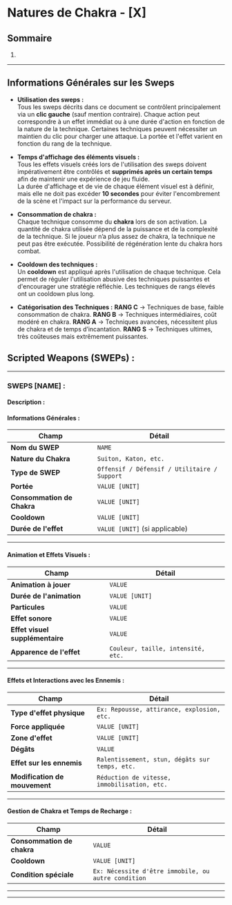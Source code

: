 # **Natures de Chakra - [X]**  

## **Sommaire**
1.  

---

## Informations Générales sur les Sweps

- **Utilisation des sweps :**  
  Tous les sweps décrits dans ce document se contrôlent principalement via un **clic gauche** (sauf mention contraire). Chaque action peut correspondre à un effet immédiat ou à une durée d'action en fonction de la nature de la technique.
  Certaines techniques peuvent nécessiter un maintien du clic pour charger une attaque.
  La portée et l'effet varient en fonction du rang de la technique.

- **Temps d'affichage des éléments visuels :**  
  Tous les effets visuels créés lors de l'utilisation des sweps doivent impérativement être contrôlés et **supprimés après un certain temps** afin de maintenir une expérience de jeu fluide.  
  La durée d'affichage et de vie de chaque élément visuel est à définir, mais elle ne doit pas excéder **10 secondes** pour éviter l'encombrement de la scène et l'impact sur la performance du serveur.

- **Consommation de chakra :**  
  Chaque technique consomme du **chakra** lors de son activation. La quantité de chakra utilisée dépend de la puissance et de la complexité de la technique.
  Si le joueur n’a plus assez de chakra, la technique ne peut pas être exécutée.
  Possibilité de régénération lente du chakra hors combat.

- **Cooldown des techniques :**  
  Un **cooldown** est appliqué après l'utilisation de chaque technique. Cela permet de réguler l'utilisation abusive des techniques puissantes et d'encourager une stratégie réfléchie.
  Les techniques de rangs élevés ont un cooldown plus long.

- **Catégorisation des Techniques :**
  **RANG C** → Techniques de base, faible consommation de chakra.
  **RANG B** → Techniques intermédiaires, coût modéré en chakra.
  **RANG A** → Techniques avancées, nécessitent plus de chakra et de temps d’incantation.
  **RANG S** → Techniques ultimes, très coûteuses mais extrêmement puissantes.

## Scripted Weapons (SWEPs) :

---
### SWEPS [NAME] :
  #### **Description :**

  #### **Informations Générales :**
  | **Champ**                  | **Détail**                                  |
  |----------------------------|---------------------------------------------|
  | **Nom du SWEP**             | `NAME` |
  | **Nature du Chakra**        | `Suiton, Katon, etc.` |
  | **Type de SWEP**            | `Offensif / Défensif / Utilitaire / Support` |
  | **Portée**                  | `VALUE [UNIT]` |
  | **Consommation de Chakra**  | `VALUE [UNIT]` |
  | **Cooldown**                | `VALUE [UNIT]` |
  | **Durée de l'effet**        | `VALUE [UNIT]` (si applicable) |

---

  #### **Animation et Effets Visuels :**
  | **Champ**                      | **Détail**                                         |
  |---------------------------------|----------------------------------------------------|
  | **Animation à jouer**           | `VALUE` |
  | **Durée de l'animation**        | `VALUE [UNIT]` |
  | **Particules**                  | `VALUE` |
  | **Effet sonore**                | `VALUE` |
  | **Effet visuel supplémentaire** | `VALUE` |
  | **Apparence de l'effet**        | `Couleur, taille, intensité, etc.` |

---

  #### **Effets et Interactions avec les Ennemis :**
  | **Champ**                       | **Détail**                                                  |
  |----------------------------------|-------------------------------------------------------------|
  | **Type d'effet physique**       | `Ex: Repousse, attirance, explosion, etc.` |
  | **Force appliquée**             | `VALUE [UNIT]` |
  | **Zone d'effet**                | `VALUE [UNIT]` |
  | **Dégâts**                       | `VALUE` |
  | **Effet sur les ennemis**       | `Ralentissement, stun, dégâts sur temps, etc.` |
  | **Modification de mouvement**   | `Réduction de vitesse, immobilisation, etc.` |

---

  #### **Gestion de Chakra et Temps de Recharge :**
  | **Champ**                       | **Détail**                                                   |
  |----------------------------------|--------------------------------------------------------------|
  | **Consommation de chakra**      | `VALUE` |
  | **Cooldown**                    | `VALUE [UNIT]` |
  | **Condition spéciale**          | `Ex: Nécessite d'être immobile, ou autre condition` |

---



---